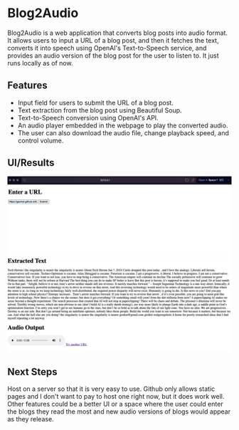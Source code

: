# Blog2Audio

Blog2Audio is a web application that converts blog posts into audio format. It allows users to input a URL of a blog post, and then it fetches the text, converts it into speech using OpenAI's Text-to-Speech service, and provides an audio version of the blog post for the user to listen to. It just runs locally as of now.

## Features

- Input field for users to submit the URL of a blog post.
- Text extraction from the blog post using Beautiful Soup.
- Text-to-Speech conversion using OpenAI's API.
- An audio player embedded in the webpage to play the converted audio.
- The user can also download the audio file, change playback speed, and control volume.

## UI/Results
![Home Page](static/homepage.png)
![Results Page](static/resultspage.png)


## Next Steps

Host on a server so that it is very easy to use. Github only allows static pages and I don't want to pay to host one right now, but it does work well. Other features could be a better UI or a space where the user could enter the blogs they read the most and new audio versions of blogs would appear as they release.
